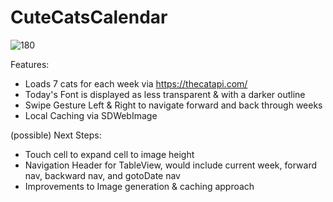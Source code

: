 # CuteCatsCalendar 

![180](https://github.com/user-attachments/assets/08da4c27-9417-4f33-8dd1-b80c55c1be16)

Features:
 - Loads 7 cats for each week via https://thecatapi.com/
 - Today's Font is displayed as less transparent & with a darker outline
 - Swipe Gesture Left & Right to navigate forward and back through weeks
 - Local Caching via SDWebImage


(possible) Next Steps:
 - Touch cell to expand cell to image height
 - Navigation Header for TableView, would include current week, forward nav, backward nav, and gotoDate nav
 - Improvements to Image generation & caching approach
